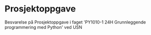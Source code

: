# Prosjektoppgave
Besvarelse på Prosjektoppgave i faget 'PY1010-1 24H Grunnleggende programmering med Python' ved USN
